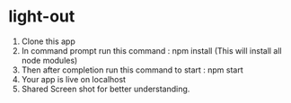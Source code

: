 # light-out

1. Clone this app
2. In command prompt run this command : npm install (This will install all node modules)
3. Then after completion run this command to start : npm start
4. Your app is live on localhost
5. Shared Screen shot for better understanding.
